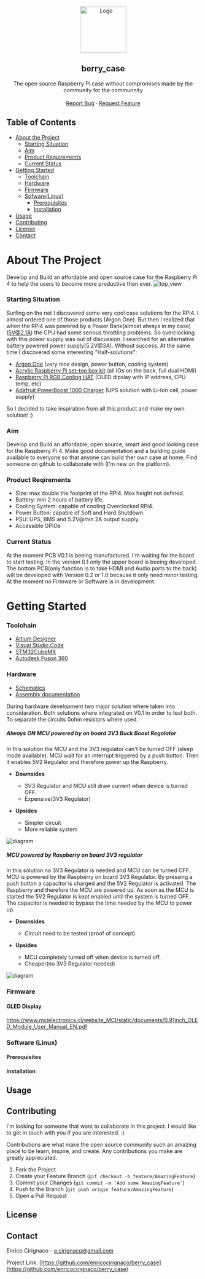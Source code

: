 
<!--
*** Thanks for checking out this README Template. If you have a suggestion that would
*** make this better, please fork the berry_case and create a pull request or simply open
*** an issue with the tag "enhancement".
*** Thanks again! Now go create something AMAZING! :D
***
***
***
*** To avoid retyping too much info. Do a search and replace for the following:
*** enricocirignaco(github_username), berry_case(repo), e.cirignaco@gmail.com(email)
-->


<!-- PROJECT LOGO -->
<br />
<p align="center">
    <img src="./ressources/images/logo.png" alt="Logo" width="120">
  </a>

  <h2 align="center">berry_case</h2>

  <p align="center">
    The open source Raspberry Pi case without compromises made by the community for the communnity
    <br />
    <br />
    <a href="https://github.com/enricocirignaco/berry_case/issues">Report Bug</a>
    ·
    <a href="https://github.com/enricocirignaco/berry_case/issues">Request Feature</a>
  </p>
</p>



<!-- TABLE OF CONTENTS -->
## Table of Contents

* [About the Project](#about-the-project)
  * [Starting Situation](#starting-situation)
  * [Aim](#aim)
  * [Product Requirements](#product-requirements)
  * [Current Status](#curent-status)
* [Getting Started](#getting-started)
  * [Toolchain](#Toolchain)
  * [Hardware](#hardware)
  * [Firmware](#firmware)
  * [Sofware(Linux)](#software)
    * [Prerequisites](#prerequisites)
    * [Installation](#installation)
* [Usage](#usage)
* [Contributing](#contributing)
* [License](#license)
* [Contact](#contact)


<!-- ABOUT THE PROJECT -->
# About The Project
Develop and Build an affordable and open source case for the Raspberry Pi 4 to help the users to become more productive then ever.
<img src="./ressources/images/top.png" alt="top_view">

### Starting Situation

Surfing on the net I discovered some very cool case solutions for the RPi4. I almost ordered one of those products (Argon One). But then I realized that when the RPi4 was powered by a Power Bank(almost always in my case)(5V@2.1A) the CPU had some serious throttling problems. So overclocking with this power supply was out of discussion. I searched for an alternative battery powered power supply(5.2V@3A). Without success.
At the same time I discovered some interesting "Half-solutions":
* [Argon One](https://www.argon40.com/argon-one-raspberry-pi-4-case.html) (very nice design, power button, cooling system)
* [Acrylic Raspberry Pi set-top box kit](https://wiki.52pi.com/index.php/Acrylic_Raspberry_Pi_set-top_box_kit_SKU:_ZP-0098) (all IOs on the back, full dual HDMI)
* [Raspberry Pi RGB Cooling HAT](https://www.yahboom.net/study/RGB_Cooling_HAT) (OLED dipslay with IP address, CPU temp, etc)
* [Adafruit PowerBoost 1000 Charger](https://www.adafruit.com/product/2465) (UPS solution with Li-Ion cell, power supply)

So I decided to take inspiration from all this product and make my own solution! :)

### Aim
Develop and Build an affordable, open source, smart and good looking case for the Raspberry Pi 4.
Make good documentation and a building guide available to everyone so that anyone can build ther own case at home.
Find someone on github to collaborate with (I'm new on the platform).

### Product Reqirements
* Size: max double the footprint of the RPi4. Max height not defined.
* Battery: min 2 hours of battery life.
* Cooling System: capable of cooling Overclocked RPi4.
* Power Button: capable of Soft and Hard Shutdown.
* PSU: UPS, BMS and 5.2V@min 2A output supply.
* Accessible GPIOs

### Current Status
At the moment PCB V0.1 is beeing manufactured. I'm waiting for the board to start testing. In the version 0.1 only the upper board is beeing developed. The bottom PCB(only function is to take HDMI and Audio ports to the back) will be developed with Version 0.2 or 1.0 because it only need minor testing.
At the moment no Firmware or Software is in development.

# Getting Started
### Toolchain

* [Altium Designer](https://altium.com)
* [Visual Studio Code](https://code.visualstudio.com/)
* [STM32CubeMX](https://www.st.com/en/development-tools/stm32cubemx.html)
* [Autodesk Fuson 360](https://www.autodesk.com/products/fusion-360/overview)

### Hardware
* [Schematics](docs/pcb_schematics.PDF)
* [Assembly documentation](docs/pcb_assembly.PDF)

During hardware development two major solution where taken into considaration.
Both solutions where integrated on V0.1 in order to test both. To separate the circuits 0ohm resistors where used.
##### Always ON MCU powered by on board 3V3 Buck Boost Regolator
In this solution the MCU and the 3V3 regulator can't be turned OFF (sleep mode available). MCU wait for an interrupt triggered by a push button. Then it enables 5V2 Regulator and therefore power up the Raspberry. 
* **Downsides**
  * 3V3 Regulator and MCU still draw current when device is turned OFF.
  * Expensive(3V3 Regulator)

* **Upsides**
  * Simpler circuit
  * More reliable system

<img src="./ressources/diagrams/diagram_v0.1a.svg" alt="diagram">

##### MCU powered by Raspberry on board 3V3 regulator
In this solution no 3V3 Regulator is needed and MCU can be turned OFF. MCU is powered by the Raspberry on board 3V3 Regulator.
By pressing a push button a capacitor is charged and the 5V2 Regulator is activated. The Raspberry and therefore the MCU are powered up. As soon as the MCU is started the 5V2 Regulator is kept enabled until the system is turned OFF. The capacitor is needed to bypass the time needed by the MCU to power up.
* **Downsides**
  * Circuit need to be tested (proof of concept)

* **Upsides**
  * MCU completely turned off when device is turned off.
  * Cheaper(no 3V3 Regulator needed)

<img src="./ressources/diagrams/diagram_v0.1b.svg" alt="diagram">

### Firmware
#### OLED Display
https://www.mcielectronics.cl/website_MCI/static/documents/0.91inch_OLED_Module_User_Manual_EN.pdf
### Software (Linux)
#### Prerequisites
#### Installation
## Usage

## Contributing

I'm looking for someone that want to collaborate in this project. I would like to get in touch with you if you are interested. :)

Contributions are what make the open source community such an amazing place to be learn, inspire, and create. Any contributions you make are greatly appreciated.

1. Fork the Project
2. Create your Feature Branch (`git checkout -b feature/AmazingFeature`)
3. Commit your Changes (`git commit -m 'Add some AmazingFeature'`)
4. Push to the Branch (`git push origin feature/AmazingFeature`)
5. Open a Pull Request

## License

## Contact

Enrico Cirignaco - e.cirignaco@gmail.com

Project Link: [https://github.com/enricocirignaco/berry_case](https://github.com/enricocirignaco/berry_case)
